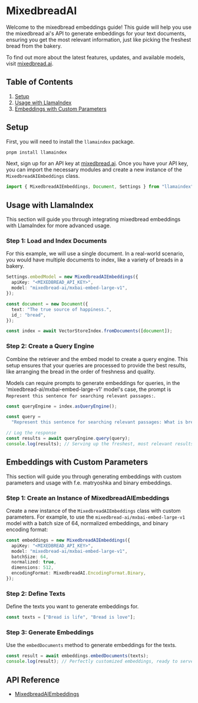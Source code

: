 # MixedbreadAI

Welcome to the mixedbread embeddings guide! This guide will help you use the mixedbread ai's API to generate embeddings for your text documents, ensuring you get the most relevant information, just like picking the freshest bread from the bakery.

To find out more about the latest features, updates, and available models, visit [mixedbread.ai](https://mixedbread-ai.com/).

## Table of Contents

1. [Setup](#setup)
2. [Usage with LlamaIndex](#usage-with-llamaindex)
3. [Embeddings with Custom Parameters](#embeddings-with-custom-parameters)

## Setup

First, you will need to install the `llamaindex` package.

```bash
pnpm install llamaindex
```

Next, sign up for an API key at [mixedbread.ai](https://mixedbread.ai/). Once you have your API key, you can import the necessary modules and create a new instance of the `MixedbreadAIEmbeddings` class.

```ts
import { MixedbreadAIEmbeddings, Document, Settings } from "llamaindex";
```

## Usage with LlamaIndex

This section will guide you through integrating mixedbread embeddings with LlamaIndex for more advanced usage.

### Step 1: Load and Index Documents

For this example, we will use a single document. In a real-world scenario, you would have multiple documents to index, like a variety of breads in a bakery.

```ts
Settings.embedModel = new MixedbreadAIEmbeddings({
  apiKey: "<MIXEDBREAD_API_KEY>",
  model: "mixedbread-ai/mxbai-embed-large-v1",
});

const document = new Document({
  text: "The true source of happiness.",
  id_: "bread",
});

const index = await VectorStoreIndex.fromDocuments([document]);
```

### Step 2: Create a Query Engine

Combine the retriever and the embed model to create a query engine. This setup ensures that your queries are processed to provide the best results, like arranging the bread in the order of freshness and quality.

Models can require prompts to generate embeddings for queries, in the 'mixedbread-ai/mxbai-embed-large-v1' model's case, the prompt is `Represent this sentence for searching relevant passages:`.

```ts
const queryEngine = index.asQueryEngine();

const query =
  "Represent this sentence for searching relevant passages: What is bread?";

// Log the response
const results = await queryEngine.query(query);
console.log(results); // Serving up the freshest, most relevant results.
```

## Embeddings with Custom Parameters

This section will guide you through generating embeddings with custom parameters and usage with f.e. matryoshka and binary embeddings.

### Step 1: Create an Instance of MixedbreadAIEmbeddings

Create a new instance of the `MixedbreadAIEmbeddings` class with custom parameters. For example, to use the `mixedbread-ai/mxbai-embed-large-v1` model with a batch size of 64, normalized embeddings, and binary encoding format:

```ts
const embeddings = new MixedbreadAIEmbeddings({
  apiKey: "<MIXEDBREAD_API_KEY>",
  model: "mixedbread-ai/mxbai-embed-large-v1",
  batchSize: 64,
  normalized: true,
  dimensions: 512,
  encodingFormat: MixedbreadAI.EncodingFormat.Binary,
});
```

### Step 2: Define Texts

Define the texts you want to generate embeddings for.

```ts
const texts = ["Bread is life", "Bread is love"];
```

### Step 3: Generate Embeddings

Use the `embedDocuments` method to generate embeddings for the texts.

```ts
const result = await embeddings.embedDocuments(texts);
console.log(result); // Perfectly customized embeddings, ready to serve.
```

## API Reference

- [MixedbreadAIEmbeddings](../../../api/classes/MixedbreadAIEmbeddings.md)
